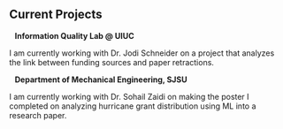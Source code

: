 ## Current Projects

<h4 style="margin:0 10px 0;">Information Quality Lab @ UIUC</h4>

I am currently working with Dr. Jodi Schneider on a project that analyzes the link between funding sources and paper retractions.

<h4 style="margin:0 10px 0;">Department of Mechanical Engineering, SJSU</h4>

I am currently working with Dr. Sohail Zaidi on making the poster I completed on analyzing hurricane grant distribution using ML into a research paper.
